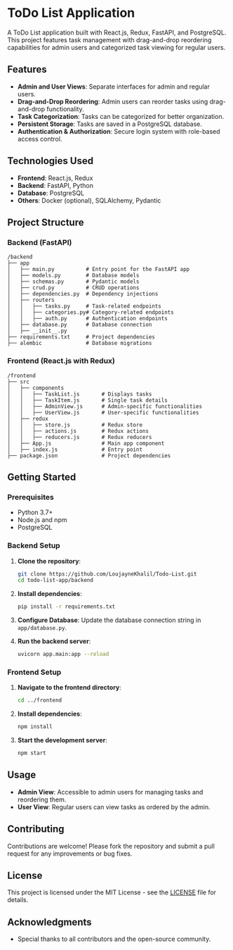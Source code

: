 # ToDo List Application

A ToDo List application built with React.js, Redux, FastAPI, and PostgreSQL. This project features task management with drag-and-drop reordering capabilities for admin users and categorized task viewing for regular users.

## Features

- **Admin and User Views**: Separate interfaces for admin and regular users.
- **Drag-and-Drop Reordering**: Admin users can reorder tasks using drag-and-drop functionality.
- **Task Categorization**: Tasks can be categorized for better organization.
- **Persistent Storage**: Tasks are saved in a PostgreSQL database.
- **Authentication & Authorization**: Secure login system with role-based access control.

## Technologies Used

- **Frontend**: React.js, Redux
- **Backend**: FastAPI, Python
- **Database**: PostgreSQL
- **Others**: Docker (optional), SQLAlchemy, Pydantic

## Project Structure

### Backend (FastAPI)

```
/backend
├── app
│   ├── main.py          # Entry point for the FastAPI app
│   ├── models.py        # Database models
│   ├── schemas.py       # Pydantic models
│   ├── crud.py          # CRUD operations
│   ├── dependencies.py  # Dependency injections
│   ├── routers
│   │   ├── tasks.py     # Task-related endpoints
│   │   ├── categories.py# Category-related endpoints
│   │   ├── auth.py      # Authentication endpoints
│   ├── database.py      # Database connection
│   ├── __init__.py
├── requirements.txt     # Project dependencies
├── alembic              # Database migrations
```

### Frontend (React.js with Redux)

```
/frontend
├── src
│   ├── components
│   │   ├── TaskList.js       # Displays tasks
│   │   ├── TaskItem.js       # Single task details
│   │   ├── AdminView.js      # Admin-specific functionalities
│   │   ├── UserView.js       # User-specific functionalities
│   ├── redux
│   │   ├── store.js          # Redux store
│   │   ├── actions.js        # Redux actions
│   │   ├── reducers.js       # Redux reducers
│   ├── App.js                # Main app component
│   ├── index.js              # Entry point
├── package.json              # Project dependencies
```

## Getting Started

### Prerequisites

- Python 3.7+
- Node.js and npm
- PostgreSQL

### Backend Setup

1. **Clone the repository**:

   ```bash
   git clone https://github.com/LoujayneKhalil/Todo-List.git
   cd todo-list-app/backend
   ```

2. **Install dependencies**:

   ```bash
   pip install -r requirements.txt
   ```

3. **Configure Database**:
   Update the database connection string in `app/database.py`.

4. **Run the backend server**:

   ```bash
   uvicorn app.main:app --reload
   ```

### Frontend Setup

1. **Navigate to the frontend directory**:

   ```bash
   cd ../frontend
   ```

2. **Install dependencies**:

   ```bash
   npm install
   ```

3. **Start the development server**:

   ```bash
   npm start
   ```

## Usage

- **Admin View**: Accessible to admin users for managing tasks and reordering them.
- **User View**: Regular users can view tasks as ordered by the admin.

## Contributing

Contributions are welcome! Please fork the repository and submit a pull request for any improvements or bug fixes.

## License

This project is licensed under the MIT License - see the [LICENSE](LICENSE) file for details.

## Acknowledgments

- Special thanks to all contributors and the open-source community.
